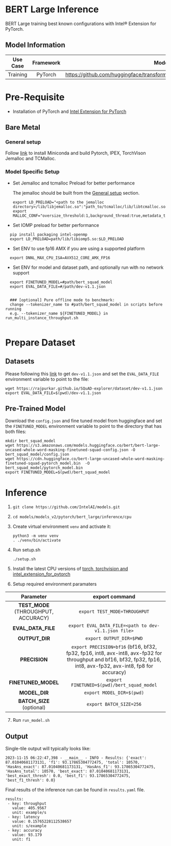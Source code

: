# BERT Large Inference

BERT Large training best known configurations with Intel® Extension for PyTorch.

## Model Information

| **Use Case** | **Framework** | **Model Repo** | **Branch/Commit/Tag** | **Optional Patch** |
|:---:| :---: |:--------------:|:---------------------:|:------------------:|
|  Training   |    PyTorch    |       https://github.com/huggingface/transformers/tree/main/src/transformers/models/bert        |           -           |         -          |

# Pre-Requisite
* Installation of PyTorch and [Intel Extension for PyTorch](https://intel.github.io/intel-extension-for-pytorch/#installation)

## Bare Metal
### General setup

Follow [link](https://github.com/IntelAI/models/blob/master/docs/general/pytorch/BareMetalSetup.md) to install Miniconda and build Pytorch, IPEX, TorchVison Jemalloc and TCMalloc.

### Model Specific Setup

* Set Jemalloc and tcmalloc Preload for better performance

  The jemalloc should be built from the [General setup](#general-setup) section.
  ```
  export LD_PRELOAD="<path to the jemalloc directory>/lib/libjemalloc.so":"path_to/tcmalloc/lib/libtcmalloc.so":$LD_PRELOAD
  export MALLOC_CONF="oversize_threshold:1,background_thread:true,metadata_thp:auto,dirty_decay_ms:9000000000,muzzy_decay_ms:9000000000"
  ```
* Set IOMP preload for better performance
```
  pip install packaging intel-openmp
  export LD_PRELOAD=path/lib/libiomp5.so:$LD_PRELOAD
```

* Set ENV to use fp16 AMX if you are using a supported platform
```
  export DNNL_MAX_CPU_ISA=AVX512_CORE_AMX_FP16
```

* Set ENV for model and dataset path, and optionally run with no network support
```
  export FINETUNED_MODEL=#path/bert_squad_model
  export EVAL_DATA_FILE=#/path/dev-v1.1.json
  
  
  ### [optional] Pure offline mode to benchmark:
  change --tokenizer_name to #path/bert_squad_model in scripts before running
  e.g. --tokenizer_name ${FINETUNED_MODEL} in run_multi_instance_throughput.sh
  
```

# Prepare Dataset
## Datasets
Please following this [link](https://github.com/huggingface/transformers/tree/v3.0.2/examples/question-answering) to get `dev-v1.1.json` and set the `EVAL_DATA_FILE` environment variable to point to the file:
```
wget https://rajpurkar.github.io/SQuAD-explorer/dataset/dev-v1.1.json
export EVAL_DATA_FILE=$(pwd)/dev-v1.1.json
```
## Pre-Trained Model
Download the `config.json` and fine tuned model from huggingface and set the `FINETUNED_MODEL` environment variable to point to the directory that has both files:
```
mkdir bert_squad_model
wget https://s3.amazonaws.com/models.huggingface.co/bert/bert-large-uncased-whole-word-masking-finetuned-squad-config.json -O bert_squad_model/config.json
wget https://cdn.huggingface.co/bert-large-uncased-whole-word-masking-finetuned-squad-pytorch_model.bin  -O bert_squad_model/pytorch_model.bin
export FINETUNED_MODEL=$(pwd)/bert_squad_model
```

# Inference
1. `git clone https://github.com/IntelAI/models.git`
2. `cd models/models_v2/pytorch/bert_large/inference/cpu`
3. Create virtual environment `venv` and activate it:
    ```
    python3 -m venv venv
    . ./venv/bin/activate
    ```
4. Run setup.sh
    ```
    ./setup.sh
    ```
5. Install the latest CPU versions of [torch, torchvision and intel_extension_for_pytorch](https://intel.github.io/intel-extension-for-pytorch/index.html#installation)


6. Setup required environment paramaters

| **Parameter**                |                                  **export command**                                  |
|:---------------------------:|:------------------------------------------------------------------------------------:|
| **TEST_MODE** (THROUGHPUT, ACCURACY)              | `export TEST_MODE=THROUGHPUT`                  |
| **EVAL_DATA_FILE**              | `export EVAL_DATA_FILE=<path to dev-v1.1.json file>`                  |
| **OUTPUT_DIR**               |                               `export OUTPUT_DIR=$PWD`                               |
| **PRECISION**     |                  `export PRECISION=bf16` (bf16, bf32, fp32, fp16, int8, avx-int8, avx-fp32 for throughput and bf16, bf32, fp32, fp16, int8, avx-fp32, avx-int8, fp8 for accuracy) |
| **FINETUNED_MODEL**               |                               `export FINETUNED=$(pwd)/bert_squad_model`                               |
| **MODEL_DIR**               |                               `export MODEL_DIR=$(pwd)`                               |
| **BATCH_SIZE** (optional)    |                               `export BATCH_SIZE=256`                                |
7. Run `run_model.sh`

## Output

Single-tile output will typically looks like:

```
2023-11-15 06:22:47,398 - __main__ - INFO - Results: {'exact': 87.01040681173131, 'f1': 93.17865304772475, 'total': 10570, 'HasAns_exact': 87.01040681173131, 'HasAns_f1': 93.17865304772475, 'HasAns_total': 10570, 'best_exact': 87.01040681173131, 'best_exact_thresh': 0.0, 'best_f1': 93.17865304772475, 'best_f1_thresh': 0.0}
```
Final results of the inference run can be found in `results.yaml` file.
```
results:
 - key: throughput
   value: 405.9567
   unit: example/s
 - key: latency
   value: 0.15765228112538657
   unit: s/example
 - key: accuracy
   value: 93.179
   unit: f1
```
